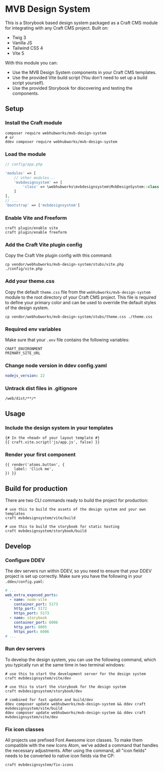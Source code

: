 # MVB Design System

This is a Storybook based design system packaged as a Craft CMS module for integrating with any Craft CMS project. Built on:

- Twig 3
- Vanilla JS
- Tailwind CSS 4
- Vite 5

With this module you can:
- Use the MVB Design System components in your Craft CMS templates.
- Use the provided Vite build script (You don't need to set up a build script yourself).
- Use the provided Storybook for discovering and testing the components.

## Setup

### Install the Craft module
```shell
composer require webhubworks/mvb-design-system
# or
ddev composer require webhubworks/mvb-design-system
```

### Load the module
```php
// config/app.php

'modules' => [
    // other modules...
    'mvbdesignsystem' => [
        'class' => \webhubworks\mvbdesignsystem\MvbDesignSystem::class
    ]
],
// ...
'bootstrap' => ['mvbdesignsystem']
```

### Enable Vite and Freeform
```shell
craft plugin/enable vite
craft plugin/enable freeform
```

### Add the Craft Vite plugin config
Copy the Craft Vite plugin config with this command:
```shell
cp vendor/webhubworks/mvb-design-system/stubs/vite.php ./config/vite.php
```

### Add your theme.css
Copy the default `theme.css` file from the `webhubworks/mvb-design-system` module to the root directory of your Craft CMS project. This file is required to define your primary color and can be used to override the default styles of the design system.

```shell
cp vendor/webhubworks/mvb-design-system/stubs/theme.css ./theme.css
```

### Required env variables
Make sure that your `.env` file contains the following variables:

```dotenv
CRAFT_ENVIRONMENT
PRIMARY_SITE_URL
```

### Change node version in ddev config.yaml
```yaml
nodejs_version: 22
```

### Untrack dist files in .gitignore
```dotenv
/web/dist/**/*
```

## Usage
### Include the design system in your templates
```twig
{# In the <head> of your layout template #}
{{ craft.vite.script('js/app.js', false) }}
```

### Render your first component
```twig
{{ render('atoms.button', {
    label: 'Click me',
}) }}
```

## Build for production
There are two CLI commands ready to build the project for production:
```shell
# use this to build the assets of the design system and your own templates
craft mvbdesignsystem/vite/build

# use this to build the storybook for static hosting
craft mvbdesignsystem/storybook/build
```

## Develop

### Configure DDEV
The dev servers run within DDEV, so you need to ensure that your DDEV project is set up correctly. Make sure you have the following in your `.ddev/config.yaml`:

```yaml
# ...
web_extra_exposed_ports:
  - name: node-vite
    container_port: 5173
    http_port: 5172
    https_port: 5173
  - name: storybook
    container_port: 6006
    http_port: 6005
    https_port: 6006
# ...
```

### Run dev servers
To develop the design system, you can use the following command, which you typically run at the same time in two terminal windows:
```shell
# use this to start the development server for the design system
craft mvbdesignsystem/vite/dev

# use this to start the storybook for the design system
craft mvbdesignsystem/storybook/dev

# combined for fast update and build/dev
ddev composer update webhubworks/mvb-design-system && ddev craft mvbdesignsystem/vite/build
ddev composer update webhubworks/mvb-design-system && ddev craft mvbdesignsystem/vite/dev
```


### Fix icon classes
All projects use prefixed Font Awesome icon classes. To make them compatible with the new Icons Atom, we’ve added a command that handles the necessary adjustments. After using the command, all "icon fields" needs to be converted to native icon fields via the CP:

```shell
craft mvbdesignsystem/fix-icons
```